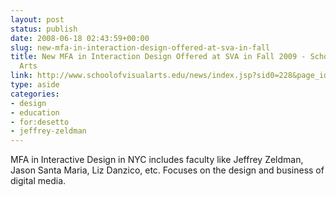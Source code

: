 ```yaml
---
layout: post
status: publish
date: 2008-06-18 02:43:59+00:00
slug: new-mfa-in-interaction-design-offered-at-sva-in-fall
title: New MFA in Interaction Design Offered at SVA in Fall 2009 - School of Visual
  Arts
link: http://www.schoolofvisualarts.edu/news/index.jsp?sid0=228&page_id=519&content_id=2413
type: aside
categories:
- design
- education
- for:desetto
- jeffrey-zeldman
---
```


MFA in Interactive Design in NYC includes faculty like Jeffrey Zeldman, Jason Santa Maria, Liz Danzico, etc. Focuses on the design and business of digital media.
